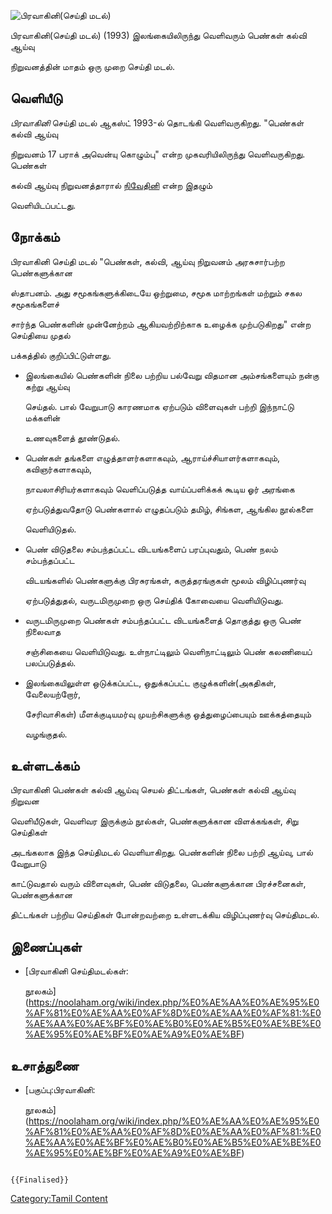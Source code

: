 ![பிரவாகினி(செய்தி மடல்)](பிரவாகினி(செய்தி_மடல்).jpg "பிரவாகினி(செய்தி மடல்)")
பிரவாகினி(செய்தி மடல்) (1993) இலங்கையிலிருந்து வெளிவரும் பெண்கள் கல்வி ஆய்வு
நிறுவனத்தின் மாதம் ஒரு முறை செய்தி மடல்.

## வெளியீடு

*பிரவாகினி* செய்தி மடல் ஆகஸ்ட் 1993-ல் தொடங்கி வெளிவருகிறது. "பெண்கள் கல்வி ஆய்வு
நிறுவனம் 17 பராக் அவென்யு கொழும்பு" என்ற முகவரியிலிருந்து வெளிவருகிறது. பெண்கள்
கல்வி ஆய்வு நிறுவனத்தாரால் [நிவேதினி](நிவேதினி "wikilink") என்ற இதழும்
வெளியிடப்பட்டது.

## நோக்கம்

பிரவாகினி செய்தி மடல் "பெண்கள், கல்வி, ஆய்வு நிறுவனம் அரசுசார்பற்ற பெண்களுக்கான
ஸ்தாபனம். அது சமூகங்களுக்கிடையே ஒற்றுமை, சமூக மாற்றங்கள் மற்றும் சகல சமூகங்களைச்
சார்ந்த பெண்களின் முன்னேற்றம் ஆகியவற்றிற்காக உழைக்க முற்படுகிறது" என்ற செய்தியை முதல்
பக்கத்தில் குறிப்பிட்டுள்ளது.

-   இலங்கையில் பெண்களின் நிலை பற்றிய பல்வேறு விதமான அம்சங்களையும் நன்கு கற்று ஆய்வு
    செய்தல். பால் வேறுபாடு காரணமாக ஏற்படும் விளைவுகள் பற்றி இந்நாட்டு மக்களின்
    உணவுகளைத் தூண்டுதல்.
-   பெண்கள் தங்களை எழுத்தாளர்களாகவும், ஆராய்ச்சியாளர்களாகவும், கவிஞர்களாகவும்,
    நாவலாசிரியர்களாகவும் வெளிப்படுத்த வாய்ப்பளிக்கக் கூடிய ஓர் அரங்கை
    ஏற்படுத்துவதோடு பெண்களால் எழுதப்படும் தமிழ், சிங்கள, ஆங்கில நூல்களை
    வெளியிடுதல்.
-   பெண் விடுதலை சம்பந்தப்பட்ட விடயங்களைப் பரப்புவதும், பெண் நலம் சம்பந்தப்பட்ட
    விடயங்களில் பெண்களுக்கு பிரசுரங்கள், கருத்தரங்குகள் மூலம் விழிப்புணர்வு
    ஏற்படுத்துதல், வருடமிருமுறை ஒரு செய்திக் கோவையை வெளியிடுவது.
-   வருடமிருமுறை பெண்கள் சம்பந்தப்பட்ட விடயங்களைத் தொகுத்து ஒரு பெண் நிலைவாத
    சஞ்சிகையை வெளியிடுவது. உள்நாட்டிலும் வெளிநாட்டிலும் பெண் கலணியைப் பலப்படுத்தல்.
-   இலங்கையிலுள்ள ஒடுக்கப்பட்ட, ஒதுக்கப்பட்ட குழுக்களின்(அகதிகள், வேலையற்றோர்,
    சேரிவாசிகள்) மீளக்குடியமர்வு முயற்சிகளுக்கு ஒத்துழைப்பையும் ஊக்கத்தையும்
    வழங்குதல்.

## உள்ளடக்கம்

பிரவாகினி பெண்கள் கல்வி ஆய்வு செயல் திட்டங்கள், பெண்கள் கல்வி ஆய்வு நிறுவன
வெளியீடுகள், வெளிவர இருக்கும் நூல்கள், பெண்களுக்கான விளக்கங்கள், சிறு செய்திகள்
அடங்கலாக இந்த செய்திமடல் வெளியாகிறது. பெண்களின் நிலை பற்றி ஆய்வு, பால் வேறுபாடு
காட்டுவதால் வரும் விளைவுகள், பெண் விடுதலை, பெண்களுக்கான பிரச்சனைகள், பெண்களுக்கான
திட்டங்கள் பற்றிய செய்திகள் போன்றவற்றை உள்ளடக்கிய விழிப்புணர்வு செய்திமடல்.

## இணைப்புகள்

-   [பிரவாகினி செய்திமடல்கள்:
    நூலகம்](https://noolaham.org/wiki/index.php/%E0%AE%AA%E0%AE%95%E0%AF%81%E0%AE%AA%E0%AF%8D%E0%AE%AA%E0%AF%81:%E0%AE%AA%E0%AE%BF%E0%AE%B0%E0%AE%B5%E0%AE%BE%E0%AE%95%E0%AE%BF%E0%AE%A9%E0%AE%BF)

## உசாத்துணை

-   [பகுப்பு:பிரவாகினி:
    நூலகம்](https://noolaham.org/wiki/index.php/%E0%AE%AA%E0%AE%95%E0%AF%81%E0%AE%AA%E0%AF%8D%E0%AE%AA%E0%AF%81:%E0%AE%AA%E0%AE%BF%E0%AE%B0%E0%AE%B5%E0%AE%BE%E0%AE%95%E0%AE%BF%E0%AE%A9%E0%AE%BF)

```{=mediawiki}
{{Finalised}}
```
[Category:Tamil Content](Category:Tamil_Content "wikilink")
